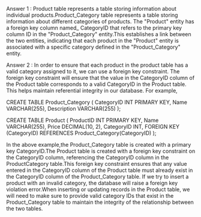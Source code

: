 Answer 1 : Product table represents a table storing information about individual products.Product_Category table represents a table storing information about different categories of products.
The "Product" entity has a foreign key column named_ CategoryID that refers to the primary key column ID in the "Product_Category" entity.This establishes a link between the two entities, indicating that each product in the "Product" entity is associated with a specific category defined in the "Product_Category" entity.


Answer 2 : In order to  ensure that each product in the product table has a valid category assigned to it, we can use a foreign key constraint. The foreign key constraint will ensure that the value in the CategoryID column of the Product table corresponds to a valid CategoryID in the Product table. This helps maintain referential integrity in our database. For example,

CREATE TABLE Product_Category (
    CategoryID INT PRIMARY KEY,
    Name VARCHAR(255),
    Description VARCHAR(255)
);

CREATE TABLE Product (
    ProductID INT PRIMARY KEY,
    Name VARCHAR(255),
    Price DECIMAL(10, 2),
    CategoryID INT,
    FOREIGN KEY (CategoryID) REFERENCES Product_Category(CategoryID)
);

In the above example,the Product_Category table is created with a primary key CategoryID.The Product table is created with a foreign key constraint on the CategoryID column, referencing the CategoryID column in the ProductCategory table.This foreign key constraint ensures that any value entered in the CategoryID column of the Product table must already exist in the CategoryID column of the Product_Category table. If we try to insert a product with an invalid category, the database will raise a foreign key violation error.When inserting or updating records in the Product table, we will need to make sure to provide valid category IDs that exist in the Product_Category table to maintain the integrity of the relationship between the two tables.
